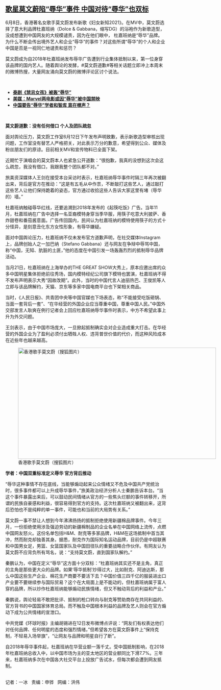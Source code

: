 <!--1623703540000-->
[歌星莫文蔚陷“辱华”事件   中国对待“辱华”也双标](https://www.rfa.org/mandarin/yataibaodao/junshiwaijiao/bx-06142021100746.html)
------

<p></p><p>6<span>月</span><span>8</span><span>日，香港著名女歌手莫文蔚发布新歌《妇女新知</span><span>2021</span><span>》。在</span><span>MV</span><span>中，莫文蔚选择了</span><span>意大利品牌</span><span>杜嘉班纳（</span><span>Dolce &amp; Gabbana</span><span>，缩写</span><span>DG</span><span>）的浴袍作为新歌造型，</span><span>没成想遭到中国网友的大规模谴责，因为在他们眼中，</span><span> <span>杜嘉班纳是“辱华”品牌。为什么不断会传出境外艺人和企业“辱华”的事件？对这些所谓“辱华”的个人和企业中国是否是一视同仁地谴责和惩罚？</span></span><span></span><span></span></p><p><span>莫文蔚成为自</span><span>2018</span><span>年杜嘉班纳发布辱华广告遭到行业集体抵制以来，第一位身穿该品牌的国内艺人。随着舆论的发酵，</span><span>#</span><span>莫文蔚道歉</span><span>#</span><span>等相关话题立即冲上本周末的微博热搜，大量网友涌向莫文蔚的微博评论区讨个说法。</span></p><p><br/></p><ul><li><a href="https://www.rfa.org/mandarin/Xinwen/wul0518b-05182021030729.html"><strong>泰剧《禁忌女孩》被轰“辱华”</strong></a></li><li><strong><a href="https://www.rfa.org/mandarin/Xinwen/wul0513a-05132021031513.html">美媒：Marvel两电影或因“辱华”被中国禁映</a></strong></li><li><strong><a href="https://www.rfa.org/mandarin/yataibaodao/junshiwaijiao/hc-07082020104052.html">中国要告“辱华”学者和智库 意在噤声？</a></strong></li></ul><p><br/></p><p><strong>莫文蔚道歉：没有任何借口 个人及团队疏忽</strong></p><p><span>面对舆论压力，莫文蔚工作室</span><span>6</span><span>月</span><span>12</span><span>日下午发布声明致歉，表示新歌造型审核出现问题，工作室没有替艺人严格把关，对此表示万分的歉意，希望得到公众、媒体及粉丝朋友们的原谅。目前相关</span><span>MV</span><span>和宣传物料已全面下架。</span></p><p><span>近期忙于演唱会的莫文蔚本人也紧急公开道歉：“很抱歉，我真的没想到这次会这么疏忽，我没有借口，我跟我整个团队都不对。”</span></p><p><span>旅美资深媒体人王剑在接受本台采访时表示，杜嘉班纳辱华事件时隔三年再次被翻出来，背后是官方在推动：“这是有五毛从中作祟，不断敲打这些艺人，通过敲打这些艺人让他们保持跪着的姿态，官方通过收拾这些人告诉大家这里有堵（辱华的）墙。”</span></p><p><span>杜嘉班纳触碰辱华红线，还要追溯到</span><span>2018</span><span>年发布的《起筷吃饭》广告。当年</span><span>11</span><span>月，杜嘉班纳在广告中选择一名亚裔模特身穿当季华服，用筷子吃意大利披萨、香炸甜卷和番茄酱意面。广告传回国内，民间认为杜嘉班纳的模特使用筷子的方式十分怪异，是刻意丑化东方女性形象，有辱华嫌疑。</span></p><p><span>面对中国舆论压力，杜嘉班纳不仅未发布官方道歉声明，在社交媒体</span><span>Instagram</span><span>上，品牌创始人之一加巴纳（</span><span>Stefano Gabbana</span><span>）还与网友在争辩中辱骂中国，称“中国，无知、肮脏的土匪，”</span><span>他的态度</span><span>在中国引发一场轰轰烈烈的抵制辱华品牌活动。</span></p><p><span>当月</span><span>21</span><span>日，杜嘉班纳在上海举办的</span><span>THE GREAT SHOW</span><span>大秀上，原本应邀出席的众多中国明星集体拒绝前往秀场，国内模特经纪公司旗下模特也罢演，杜嘉班纳不得不发布声明表示大秀“因故改期”。此外，当时的中国代言人迪丽热巴、王俊凯等人立即与该品牌解约，天猫、京东等多家中国电商平台也下架相关商品。</span></p><p><span>当时，《人民日报》、共青团中央等中国官媒也下场表态，称“不能接受吃饭砸锅、当面一套背后一套”、“在华经营的外国企业应当尊重中国，尊重中国人民。”中国外交部发言人耿爽在例行记者会上回应杜嘉班纳辱华事件时表示，中方不希望此事上升为外交问题。</span></p><p><span>王剑表示，由于中国市场庞大，一旦掀起抵制确实会对企业造成重大打击。在华经营的外国企业为了盈利必须付出牺牲人权、违背普世价值的代价，而这种风险成本在近些年也越来越高。</span></p><p><span><figure class="image-richtext image-inline captioned" style="width:620px;"><img alt="香港歌手莫文蔚（搜狐图片）" height="349" src="https://www.rfa.org/mandarin/yataibaodao/junshiwaijiao/bx-06142021100746.html/bx0614.jpg/@@images/050e4c3b-8fa0-46f2-b9a2-65eddcf32580.jpeg" title="bx0614.jpg" width="620"/><figcaption class="image-caption">香港歌手莫文蔚（搜狐图片）</figcaption><small></small></figure></span></p><p><strong>学者：中国双重标准定义辱华 官方背后推动</strong></p><p><span>“辱华这种事情不存在底线，当能够煽动起来公众情绪又不危及中国共产党统治时，很多事件都可以上升成辱华事件，”旅美政治经济分析人士秦鹏告诉本台。“当这个事件暴露出来后，可以鼓动民间情绪从官方的一些焦头烂额的事件转移开，所谓的民族自豪感和利益，很容易得到官方的支持。这次杜嘉班纳又被翻出来，这背后恐怕也不是纯粹的单一事件，可能也和当前的大局势有关系。”</span></p><p><span>莫文蔚一事不禁让人想到今年沸沸扬扬的抵制拒绝使用新疆棉品牌事件。今年三</span><span></span><span>月，一份拒绝使用涉及强迫劳动的新疆棉制品的企业名单在中国网络上流传，点燃中国网友怒火。这份名单包括</span><span>H&amp;M</span><span>、耐克等多家品牌，</span><span>H&amp;M</span><span>在这场抵制中首当其冲，然而耐克却独善其身。据悉，耐克作为国际知名运动品牌，目前仍是中超联赛和中国男女足，男篮、女篮国家队及中国田径队的重要战略合作伙伴。有网友认为莫文蔚不应背负所有骂名，说：“支持莫文蔚，直到国家队解约。”</span></p><p><span>秦鹏认为，中国在定义“辱华”这方面十分双标：“杜嘉班纳其实还不是主角，真正的主角是那些更大众的品牌。如果‘辱华抵制’炒得过大，比如耐克、阿迪达斯，那么中国这些生产企业、棉花生产商要不要活下去？中国价值三四千亿的服装进出口产业要不要继续参与国际贸易？这个在大局面上是不能动的，但杜嘉班纳属于富人穿的品牌，所以炒作杜嘉班纳能够煽动民族情绪，但又不触动背后的利益和产业。”</span></p><p><span>秦鹏说，舆论轻易不敢把批评、抵制的枪口转向与耐克等赞助商存在共同利益的、官方背书的中国国家体育总局。而不触及中国根本利益的品牌及艺人则会在官方煽动下成为公共情绪的宣泄口。</span></p><p><span>中共党媒《环球时报》主编胡锡进在</span><span>12</span><span>日发布微博点评说：“网友们有权表达他们对任何品牌、任何明星的态度和强烈情绪，”但希望各方在莫文蔚事件上“保持克制，不轻易入场举旗”，“让网友与品牌和明星自行了断”。</span></p><p><span>自</span><span>2018</span><span>年辱华事件起，杜嘉班纳在华营业额一落千丈。受中国抵制影响，在</span><span>2018</span><span>年杜嘉班纳总收入中，以中国市场为主的亚太地区的营业额同比下滑</span><span>7.7%</span><span>。三年来，杜嘉班纳多次在中国各大社交平台上投放广告试水，但每次都会遭到网友抵制。</span></p><p><br/>记者：一冰   责编：申铧   网编：洪伟</p>
